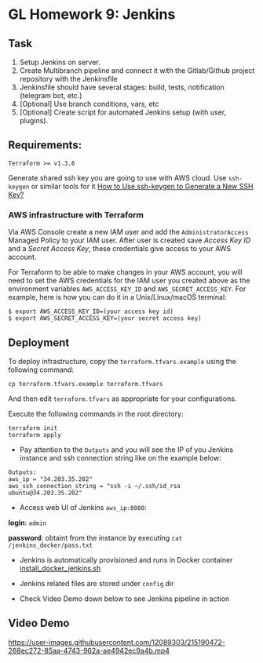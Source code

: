 # GL Homework 9: Jenkins

## Task
1. Setup Jenkins on server.
2. Create Multibranch pipeline and connect it with the Gitlab/Github project repository with the Jenkinsfile
3. Jenkinsfile should have several stages: build, tests, notification (telegram bot, etc.)
4. [Optional] Use branch conditions, vars, etc
5. [Optional] Create script for automated Jenkins setup (with user, plugins).


## Requirements:
```
Terraform >= v1.3.6
```

Generate shared ssh key you are going to use with AWS cloud. Use `ssh-keygen` or similar tools for it [How to Use ssh-keygen to Generate a New SSH Key?](https://www.ssh.com/academy/ssh/keygen)

### AWS infrastructure with Terraform

Via AWS Console create a new IAM user and add the `AdministratorAccess` Managed Policy to your IAM user. After user is created save _Access Key ID_ and a _Secret Access Key_, these credentials give access to your AWS account.

For Terraform to be able to make changes in your AWS account, you will need to set the AWS credentials for the IAM user you created above as the environment variables `AWS_ACCESS_KEY_ID` and `AWS_SECRET_ACCESS_KEY`. For example, here is how you can do it in a Unix/Linux/macOS terminal:

```
$ export AWS_ACCESS_KEY_ID=(your access key id)
$ export AWS_SECRET_ACCESS_KEY=(your secret access key)
```

## Deployment
To deploy infrastructure, copy the `terraform.tfvars.example` using the following command:

```
cp terraform.tfvars.example terraform.tfvars
```

And then edit `terraform.tfvars` as appropriate for your configurations.

Execute the following commands in the root directory:
```
terraform init
terraform apply
```

- Pay attention to the `Outputs` and you will see the IP of you Jenkins instance and ssh connection string like on the example below:

```
Outputs:
aws_ip = "34.203.35.202"
aws_ssh_connection_string = "ssh -i ~/.ssh/id_rsa ubuntu@34.203.35.202"
```

- Access web UI of Jenkins `aws_ip:8080`:

**login**: `admin`

**password**: obtaint from the instance by executing `cat /jenkins_docker/pass.txt`

- Jenkins is automatically provisioned and runs in Docker container [install_docker_jenkins.sh](https://github.com/serhieiev/gl-hw9/blob/main/modules/aws/install_docker_jenkins.sh)

- Jenkins related files are stored under `config` dir

- Check Video Demo down below to see Jenkins pipeline in action

## Video Demo

https://user-images.githubusercontent.com/12089303/215190472-268ec272-85aa-4743-962a-ae4942ec9a4b.mp4





